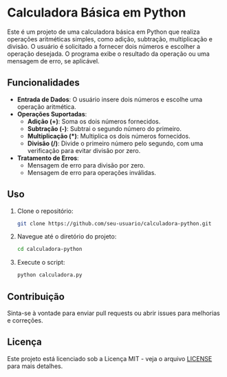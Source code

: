 # Calculadora Básica em Python

Este é um projeto de uma calculadora básica em Python que realiza operações aritméticas simples, como adição, subtração, multiplicação e divisão. O usuário é solicitado a fornecer dois números e escolher a operação desejada. O programa exibe o resultado da operação ou uma mensagem de erro, se aplicável.

## Funcionalidades

- **Entrada de Dados**: O usuário insere dois números e escolhe uma operação aritmética.
- **Operações Suportadas**:
  - **Adição (+)**: Soma os dois números fornecidos.
  - **Subtração (-)**: Subtrai o segundo número do primeiro.
  - **Multiplicação (*)**: Multiplica os dois números fornecidos.
  - **Divisão (/)**: Divide o primeiro número pelo segundo, com uma verificação para evitar divisão por zero.
- **Tratamento de Erros**:
  - Mensagem de erro para divisão por zero.
  - Mensagem de erro para operações inválidas.

## Uso

1. Clone o repositório:
    ```sh
    git clone https://github.com/seu-usuario/calculadora-python.git
    ```
2. Navegue até o diretório do projeto:
    ```sh
    cd calculadora-python
    ```
3. Execute o script:
    ```sh
    python calculadora.py
    ```

## Contribuição

Sinta-se à vontade para enviar pull requests ou abrir issues para melhorias e correções.

## Licença

Este projeto está licenciado sob a Licença MIT - veja o arquivo [LICENSE](LICENSE) para mais detalhes.


